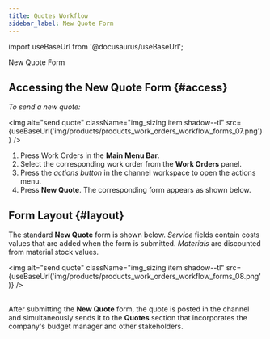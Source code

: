 ```yaml
---
title: Quotes Workflow
sidebar_label: New Quote Form
---
```


import useBaseUrl from '@docusaurus/useBaseUrl'; 

<span className="hero__title">New Quote Form</span>

## Accessing the New Quote Form {#access}
_To send a new quote:_

<img alt="send quote" className="img_sizing item shadow--tl" src={useBaseUrl('img/products/products_work_orders_workflow_forms_07.png')} />
<br/>

1. Press <span className="badge badge--primary">Work Orders</span> in the **Main Menu Bar**.
2. Select the corresponding work order from the **Work Orders** panel.
3. Press the _actions button_ in the channel workspace to open the actions menu.
4. Press **New Quote**. The corresponding form appears as shown below.



## Form Layout {#layout}

The standard **New Quote** form is shown below. _Service_ fields contain costs values that are added when the form is submitted. _Materials_ are discounted from material stock values.

<img alt="send quote" className="img_sizing item shadow--tl" src={useBaseUrl('img/products/products_work_orders_workflow_forms_08.png')} />
<br/>
<br/>

After submitting the **New Quote** form, the quote is posted in the channel and simultaneously sends it to the **Quotes** section that incorporates the company's budget manager and other stakeholders.

